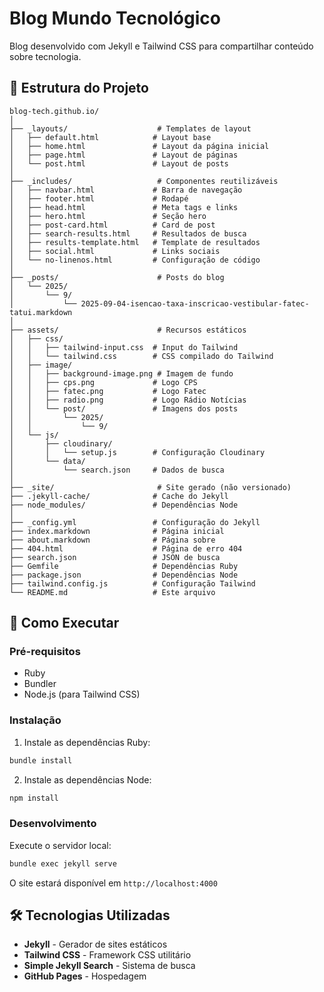 # Blog Mundo Tecnológico

Blog desenvolvido com Jekyll e Tailwind CSS para compartilhar conteúdo sobre tecnologia.

## 📁 Estrutura do Projeto

```
blog-tech.github.io/
│
├── _layouts/                    # Templates de layout
│   ├── default.html            # Layout base
│   ├── home.html               # Layout da página inicial
│   ├── page.html               # Layout de páginas
│   └── post.html               # Layout de posts
│
├── _includes/                   # Componentes reutilizáveis
│   ├── navbar.html             # Barra de navegação
│   ├── footer.html             # Rodapé
│   ├── head.html               # Meta tags e links
│   ├── hero.html               # Seção hero
│   ├── post-card.html          # Card de post
│   ├── search-results.html     # Resultados de busca
│   ├── results-template.html   # Template de resultados
│   ├── social.html             # Links sociais
│   └── no-linenos.html         # Configuração de código
│
├── _posts/                      # Posts do blog
│   └── 2025/
│       └── 9/
│           └── 2025-09-04-isencao-taxa-inscricao-vestibular-fatec-tatui.markdown
│
├── assets/                      # Recursos estáticos
│   ├── css/
│   │   ├── tailwind-input.css  # Input do Tailwind
│   │   └── tailwind.css        # CSS compilado do Tailwind
│   ├── image/
│   │   ├── background-image.png # Imagem de fundo
│   │   ├── cps.png             # Logo CPS
│   │   ├── fatec.png           # Logo Fatec
│   │   ├── radio.png           # Logo Rádio Notícias
│   │   └── post/               # Imagens dos posts
│   │       └── 2025/
│   │           └── 9/
│   └── js/
│       ├── cloudinary/
│       │   └── setup.js        # Configuração Cloudinary
│       └── data/
│           └── search.json     # Dados de busca
│
├── _site/                       # Site gerado (não versionado)
├── .jekyll-cache/              # Cache do Jekyll
├── node_modules/               # Dependências Node
│
├── _config.yml                 # Configuração do Jekyll
├── index.markdown              # Página inicial
├── about.markdown              # Página sobre
├── 404.html                    # Página de erro 404
├── search.json                 # JSON de busca
├── Gemfile                     # Dependências Ruby
├── package.json                # Dependências Node
├── tailwind.config.js          # Configuração Tailwind
└── README.md                   # Este arquivo
```

## 🚀 Como Executar

### Pré-requisitos
- Ruby
- Bundler
- Node.js (para Tailwind CSS)

### Instalação

1. Instale as dependências Ruby:
```bash
bundle install
```

2. Instale as dependências Node:
```bash
npm install
```

### Desenvolvimento

Execute o servidor local:
```bash
bundle exec jekyll serve
```

O site estará disponível em `http://localhost:4000`

## 🛠️ Tecnologias Utilizadas

- **Jekyll** - Gerador de sites estáticos
- **Tailwind CSS** - Framework CSS utilitário
- **Simple Jekyll Search** - Sistema de busca
- **GitHub Pages** - Hospedagem